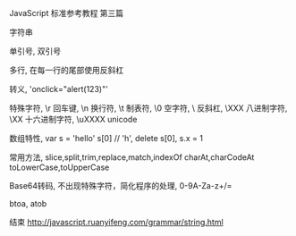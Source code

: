 JavaScript
标准参考教程
第三篇

字符串

单引号,
双引号

多行,
在每一行的尾部使用反斜杠

转义,
'onclick="alert(123)"'

特殊字符,
\r 回车键,
\n 换行符,
\t 制表符,
\0 空字符,
\\ 反斜杠,
\XXX 八进制字符,
\XX 十六进制字符,
\uXXXX unicode

数组特性,
var s = 'hello'
s[0] // 'h',
delete s[0],
s.x = 1

常用方法,
slice,split,trim,replace,match,indexOf
charAt,charCodeAt
toLowerCase,toUpperCase

Base64转码,
不出现特殊字符，简化程序的处理,
0-9A-Za-z+/=

btoa,
atob

结束
http://javascript.ruanyifeng.com/grammar/string.html